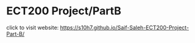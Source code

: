 # ECT200 Project/PartB



click to visit website: https://s10h7.github.io/Saif-Saleh-ECT200-Project-Part-B/
